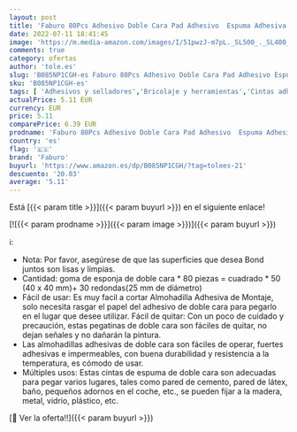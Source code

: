 ```yaml
---
layout: post
title: 'Faburo 80Pcs Adhesivo Doble Cara Pad Adhesivo  Espuma Adhesiva de Doble Cara Cinta Adhesiva Adecuado Puertas  Vidrios  Metales  Fiesta  Espejo  Bricolaje  Cocina  Oficina  Foto'
date: 2022-07-11 18:41:45
image: 'https://m.media-amazon.com/images/I/51pwzJ-m7pL._SL500_._SL400_.jpg'
comments: true
category: ofertas
author: 'tole.es'
slug: 'B085NP1CGH-es Faburo 80Pcs Adhesivo Doble Cara Pad Adhesivo Espuma...'
sku: 'B085NP1CGH-es'
tags: [ 'Adhesivos y selladores','Bricolaje y herramientas','Cintas adhesivas','Cintas adhesivas de doble cara','Ferretería','adhesiva','cinta','faburo','🇪🇸', ]
actualPrice: 5.11 EUR
currency: EUR
price: 5.11
comparePrice: 6.39 EUR
prodname: 'Faburo 80Pcs Adhesivo Doble Cara Pad Adhesivo  Espuma Adhesiva de Doble Cara Cinta Adhesiva Adecuado Puertas  Vidrios  Metales  Fiesta  Espejo  Bricolaje  Cocina  Oficina  Foto'
country: 'es'
flag: '🇪🇸'
brand: 'Faburo'
buyurl: 'https://www.amazon.es/dp/B085NP1CGH/?tag=tolees-21'
descuento: '20.03'
average: '5.11'
---
```


Está [{{< param title >}}]({{< param buyurl >}}) en el siguiente enlace!

[![{{< param prodname >}}]({{< param image >}})]({{< param buyurl >}})

ℹ️:

- Nota: Por favor, asegúrese de que las superficies que desea Bond juntos son lisas y limpias.
- Cantidad: goma de esponja de doble cara * 80 piezas = cuadrado * 50 (40 x 40 mm)+ 30 redondas(25 mm de diámetro)
- Fácil de usar: Es muy facil a cortar Almohadilla Adhesiva de Montaje, solo necesita rasgar el papel del adhesivo de doble cara para pegarlo en el lugar que desee utilizar. Fácil de quitar: Con un poco de cuidado y precaución, estas pegatinas de doble cara son fáciles de quitar, no dejan señales y no dañarán la pintura.
- Las almohadillas adhesivas de doble cara son fáciles de operar, fuertes adhesivas e impermeables, con buena durabilidad y resistencia a la temperatura, es cómodo de usar.
- Múltiples usos: Estas cintas de espuma de doble cara son adecuadas para pegar varios lugares, tales como pared de cemento, pared de látex, baño, pequeños adornos en el coche, etc., se pueden fijar a la madera, metal, vidrio, plástico, etc.

[🛒 Ver la oferta!!]({{< param buyurl >}})
